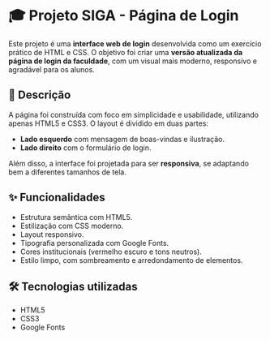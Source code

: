# 🎓 Projeto SIGA - Página de Login

Este projeto é uma **interface web de login** desenvolvida como um exercício prático de HTML e CSS. O objetivo foi criar uma **versão atualizada da página de login da faculdade**, com um visual mais moderno, responsivo e agradável para os alunos.

## 🧾 Descrição

A página foi construída com foco em simplicidade e usabilidade, utilizando apenas HTML5 e CSS3. O layout é dividido em duas partes:

- **Lado esquerdo** com mensagem de boas-vindas e ilustração.
- **Lado direito** com o formulário de login.

Além disso, a interface foi projetada para ser **responsiva**, se adaptando bem a diferentes tamanhos de tela.

## ✨ Funcionalidades

- Estrutura semântica com HTML5.
- Estilização com CSS moderno.
- Layout responsivo.
- Tipografia personalizada com Google Fonts.
- Cores institucionais (vermelho escuro e tons neutros).
- Estilo limpo, com sombreamento e arredondamento de elementos.

## 🛠️ Tecnologias utilizadas

- HTML5
- CSS3
- Google Fonts


